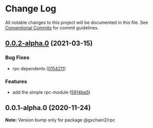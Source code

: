 # Change Log

All notable changes to this project will be documented in this file.
See [Conventional Commits](https://conventionalcommits.org) for commit guidelines.

## [0.0.2-alpha.0](https://iz11ro8cf9xz/node/gxchain2/compare/v0.0.1-alpha.0...v0.0.2-alpha.0) (2021-03-15)


### Bug Fixes

* rpc dependents ([0154211](https://iz11ro8cf9xz/node/gxchain2/commits/015421155b7bfb0d03371380c02f335216523d67))


### Features

* add the simple rpc-module ([5914ba5](https://iz11ro8cf9xz/node/gxchain2/commits/5914ba54465b0291d36ee985ea400552827d0c33))





## 0.0.1-alpha.0 (2020-11-24)

**Note:** Version bump only for package @gxchain2/rpc

